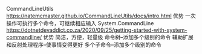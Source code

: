 CommandLineUtils
https://natemcmaster.github.io/CommandLineUtils/docs/intro.html
优势
 一次操作可执行多个命令，可继续相应输入 
System.CommandLine
https://dotnetdevaddict.co.za/2020/09/25/getting-started-with-system-commandline/
优势
 简洁，方便，轻量级
 命令树–添加多个级别的命令
 辅助扩展和反射处理程序–使事情变得更好
 多个子命令–添加多个级别的命令 